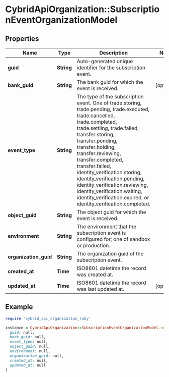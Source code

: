 # CybridApiOrganization::SubscriptionEventOrganizationModel

## Properties

| Name | Type | Description | Notes |
| ---- | ---- | ----------- | ----- |
| **guid** | **String** | Auto-generated unique identifier for the subscription event. |  |
| **bank_guid** | **String** | The bank guid for which the event is received. | [optional] |
| **event_type** | **String** | The type of the subscription event. One of trade.storing, trade.pending, trade.executed, trade.cancelled, trade.completed, trade.settling, trade.failed, transfer.storing, transfer.pending, transfer.holding, transfer.reviewing, transfer.completed, transfer.failed, identity_verification.storing, identity_verification.pending, identity_verification.reviewing, identity_verification.waiting, identity_verification.expired, or identity_verification.completed. |  |
| **object_guid** | **String** | The object guid for which the event is received. |  |
| **environment** | **String** | The environment that the subscription event is configured for; one of sandbox or production. |  |
| **organization_guid** | **String** | The organization guid of the subscription event. |  |
| **created_at** | **Time** | ISO8601 datetime the record was created at. |  |
| **updated_at** | **Time** | ISO8601 datetime the record was last updated at. | [optional] |

## Example

```ruby
require 'cybrid_api_organization_ruby'

instance = CybridApiOrganization::SubscriptionEventOrganizationModel.new(
  guid: null,
  bank_guid: null,
  event_type: null,
  object_guid: null,
  environment: null,
  organization_guid: null,
  created_at: null,
  updated_at: null
)
```

